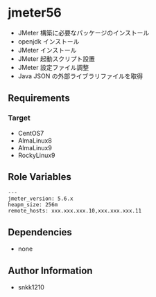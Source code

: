 jmeter56
=========

- JMeter 構築に必要なパッケージのインストール
- openjdk インストール
- JMeter インストール
- JMeter 起動スクリプト設置
- JMeter 設定ファイル調整
- Java JSON の外部ライブラリファイルを取得

Requirements
------------

### Target
- CentOS7
- AlmaLinux8
- AlmaLinux9
- RockyLinux9

Role Variables
--------------

```
---
jmeter_version: 5.6.x
heapm_size: 256m
remote_hosts: xxx.xxx.xxx.10,xxx.xxx.xxx.11
```

Dependencies
------------

- none

Author Information
------------------

- snkk1210 

